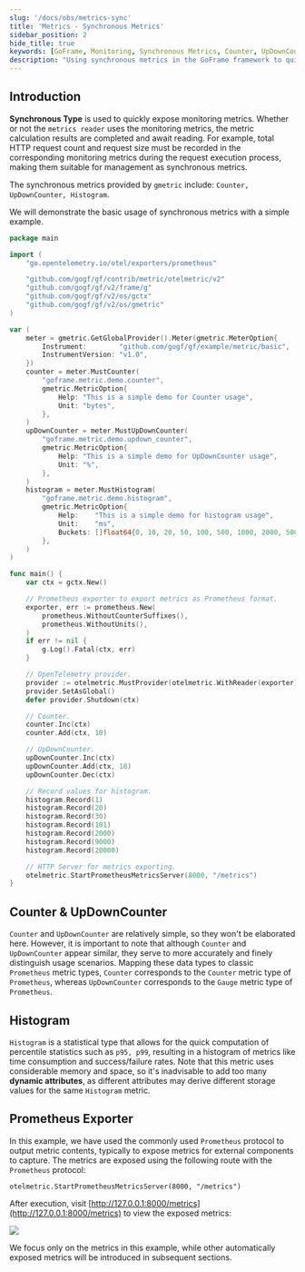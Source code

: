 ```yaml
---
slug: '/docs/obs/metrics-sync'
title: 'Metrics - Synchronous Metrics'
sidebar_position: 2
hide_title: true
keywords: [GoFrame, Monitoring, Synchronous Metrics, Counter, UpDownCounter, Histogram, Prometheus, OpenTelemetry, Metrics Export, Performance Monitoring]
description: "Using synchronous metrics in the GoFrame framework to quickly expose and record HTTP request-related data through types such as Counter, UpDownCounter, and Histogram provided by gmetric. Implementing metrics output with the Prometheus protocol for external monitoring tools to capture and analyze, achieving effective performance monitoring and management."
---
```


## Introduction

**Synchronous Type** is used to quickly expose monitoring metrics. Whether or not the `metrics reader` uses the monitoring metrics, the metric calculation results are completed and await reading. For example, total HTTP request count and request size must be recorded in the corresponding monitoring metrics during the request execution process, making them suitable for management as synchronous metrics.

The synchronous metrics provided by `gmetric` include: `Counter, UpDownCounter, Histogram`.

We will demonstrate the basic usage of synchronous metrics with a simple example.

```go
package main

import (
    "go.opentelemetry.io/otel/exporters/prometheus"

    "github.com/gogf/gf/contrib/metric/otelmetric/v2"
    "github.com/gogf/gf/v2/frame/g"
    "github.com/gogf/gf/v2/os/gctx"
    "github.com/gogf/gf/v2/os/gmetric"
)

var (
    meter = gmetric.GetGlobalProvider().Meter(gmetric.MeterOption{
        Instrument:        "github.com/gogf/gf/example/metric/basic",
        InstrumentVersion: "v1.0",
    })
    counter = meter.MustCounter(
        "goframe.metric.demo.counter",
        gmetric.MetricOption{
            Help: "This is a simple demo for Counter usage",
            Unit: "bytes",
        },
    )
    upDownCounter = meter.MustUpDownCounter(
        "goframe.metric.demo.updown_counter",
        gmetric.MetricOption{
            Help: "This is a simple demo for UpDownCounter usage",
            Unit: "%",
        },
    )
    histogram = meter.MustHistogram(
        "goframe.metric.demo.histogram",
        gmetric.MetricOption{
            Help:    "This is a simple demo for histogram usage",
            Unit:    "ms",
            Buckets: []float64{0, 10, 20, 50, 100, 500, 1000, 2000, 5000, 10000},
        },
    )
)

func main() {
    var ctx = gctx.New()

    // Prometheus exporter to export metrics as Prometheus format.
    exporter, err := prometheus.New(
        prometheus.WithoutCounterSuffixes(),
        prometheus.WithoutUnits(),
    )
    if err != nil {
        g.Log().Fatal(ctx, err)
    }

    // OpenTelemetry provider.
    provider := otelmetric.MustProvider(otelmetric.WithReader(exporter))
    provider.SetAsGlobal()
    defer provider.Shutdown(ctx)

    // Counter.
    counter.Inc(ctx)
    counter.Add(ctx, 10)

    // UpDownCounter.
    upDownCounter.Inc(ctx)
    upDownCounter.Add(ctx, 10)
    upDownCounter.Dec(ctx)

    // Record values for histogram.
    histogram.Record(1)
    histogram.Record(20)
    histogram.Record(30)
    histogram.Record(101)
    histogram.Record(2000)
    histogram.Record(9000)
    histogram.Record(20000)

    // HTTP Server for metrics exporting.
    otelmetric.StartPrometheusMetricsServer(8000, "/metrics")
}
```

## Counter & UpDownCounter

`Counter` and `UpDownCounter` are relatively simple, so they won't be elaborated here. However, it is important to note that although `Counter` and `UpDownCounter` appear similar, they serve to more accurately and finely distinguish usage scenarios. Mapping these data types to classic `Prometheus` metric types, `Counter` corresponds to the `Counter` metric type of `Prometheus`, whereas `UpDownCounter` corresponds to the `Gauge` metric type of `Prometheus`.

## Histogram

`Histogram` is a statistical type that allows for the quick computation of percentile statistics such as `p95, p99`, resulting in a histogram of metrics like time consumption and success/failure rates. Note that this metric uses considerable memory and space, so it's inadvisable to add too many **dynamic attributes**, as different attributes may derive different storage values for the same `Histogram` metric.

## Prometheus Exporter

In this example, we have used the commonly used `Prometheus` protocol to output metric contents, typically to expose metrics for external components to capture. The metrics are exposed using the following route with the `Prometheus` protocol:

```
otelmetric.StartPrometheusMetricsServer(8000, "/metrics")
```

After execution, visit [http://127.0.0.1:8000/metrics](http://127.0.0.1:8000/metrics) to view the exposed metrics:

![](/markdown/50c5c45e521aa19633873aa9f9186ac3.png)

We focus only on the metrics in this example, while other automatically exposed metrics will be introduced in subsequent sections.